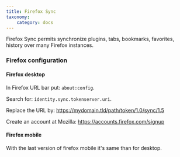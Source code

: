 ```yaml
---
title: Firefox Sync
taxonomy:
    category: docs
---
```


Firefox Sync permits synchronize plugins, tabs, bookmarks, favorites, history over many Firefox instances.

### Firefox configuration
#### Firefox desktop
In Firefox URL bar put: `about:config`.

Search for: `identity.sync.tokenserver.uri`.

Replace the URL by: https://mydomain.tld/path/token/1.0/sync/1.5

Create an account at Mozilla: https://accounts.firefox.com/signup

#### Firefox mobile
With the last version of firefox mobile it's same than for desktop.

